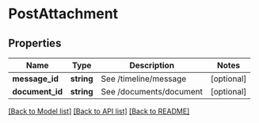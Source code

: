 # PostAttachment

## Properties

 Name            | Type       | Description             | Notes      
-----------------|------------|-------------------------|------------
 **message_id**  | **string** | See /timeline/message   | [optional] 
 **document_id** | **string** | See /documents/document | [optional] 

[[Back to Model list]](../README.md#documentation-for-models) [[Back to API list]](../README.md#documentation-for-api-endpoints) [[Back to README]](../README.md)


